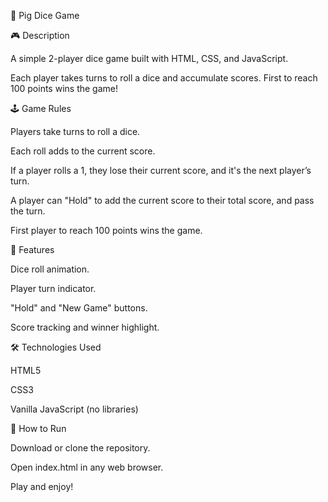 🐷 Pig Dice Game

🎮 Description

A simple 2-player dice game built with HTML, CSS, and JavaScript.

Each player takes turns to roll a dice and accumulate scores. First to reach 100 points wins the game!

🕹️ Game Rules

Players take turns to roll a dice.

Each roll adds to the current score.

If a player rolls a 1, they lose their current score, and it's the next player’s turn.

A player can "Hold" to add the current score to their total score, and pass the turn.

First player to reach 100 points wins the game.

📁 Features

Dice roll animation.

Player turn indicator.

"Hold" and "New Game" buttons.

Score tracking and winner highlight.

🛠️ Technologies Used

HTML5

CSS3

Vanilla JavaScript (no libraries)

🚀 How to Run

Download or clone the repository.

Open index.html in any web browser.

Play and enjoy!
